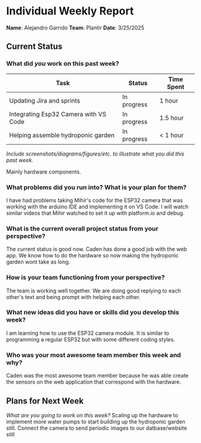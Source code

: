 # Individual Weekly Report

**Name**:
Alejandro Garrido
**Team**: 
Plantir
**Date**: 
3/25/2025
## Current Status

### What did _you_ work on this past week?

| Task | Status | Time Spent | 
| ---- | ------ | ---------- |
|  Updating Jira and sprints    |  In progress      |   1 hour     |
|  Integrating Esp32 Camera with VS Code  | In progress | 1.5 hour |
| Helping assemble hydroponic garden | In progress | < 1 hour |

*Include screenshots/diagrams/figures/etc. to illustrate what you did this past week.*

Mainly hardware components.  

### What problems did you run into? What is your plan for them?

I have had problems taking Mihir's code for the ESP32 camera that was working with the arduino IDE and implementing it on VS Code. I will watch similar videos that Mihir watched to set it up with platform.io and debug.

### What is the current overall project status from your perspective? 

The current status is good now. Caden has done a good job with the web app. We know how to do the hardware so now making the hydroponic garden wont take as long.
### How is your team functioning from your perspective?

The team is working well together. We are doing good replying to each other's text and being prompt with helping each other.

### What new ideas did you have or skills did you develop this week?
I am learning how to use the ESP32 camera module. It is similar to programming a regular ESP32 but with some different coding styles.

### Who was your most awesome team member this week and why?
Caden was the most awesome team member because he was able create the sensors on the web application that correspond with the hardware.


## Plans for Next Week

*What are you going to work on this week?*
Scaling up the hardware to implement more water pumps to start building up the hydroponic garden still.
Connect the camera to send periodic images to our datbase/website still 

